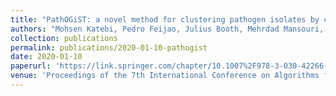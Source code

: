 ```yaml
---
title: "PathOGiST: a novel method for clustering pathogen isolates by combining multiple genotyping signals"
authors: "Mohsen Katebi, Pedro Feijao, Julius Booth, Mehrdad Mansouri, <b>Sean La</b>, Alex Sweeten, Seyed Reza Miraskarshi, Matthew Nguyen, Johnathan Wong, William Hsiao, Cedric Chauve, Leonid Chindelevitch"
collection: publications
permalink: publications/2020-01-10-pathogist
date: 2020-01-10
paperurl: 'https://link.springer.com/chapter/10.1007%2F978-3-030-42266-0_9'
venue: 'Proceedings of the 7th International Conference on Algorithms for Computational Biology'
---
```

